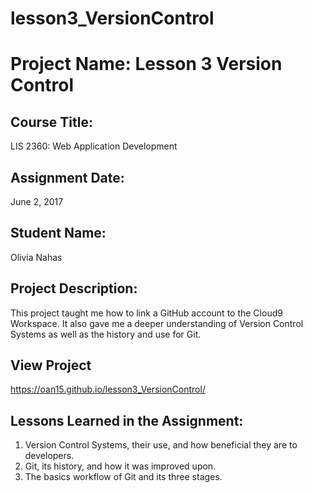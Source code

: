 # lesson3_VersionControl
# Project Name:  Lesson 3 Version Control

## Course Title:
LIS 2360:  Web Application Development

## Assignment Date:  
June 2, 2017

## Student Name:  
Olivia Nahas

## Project Description:
This project taught me how to link a GitHub account to the Cloud9 Workspace. It also gave me a deeper understanding of Version Control Systems as well as the history and use for Git. 

## View Project
https://oan15.github.io/lesson3_VersionControl/

## Lessons Learned in the Assignment:
1. Version Control Systems, their use, and how beneficial they are to developers.
2. Git, its history, and how it was improved upon.
3. The basics workflow of Git and its three stages.
